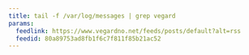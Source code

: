 ```yaml
---
title: tail -f /var/log/messages | grep vegard
params:
  feedlink: https://www.vegardno.net/feeds/posts/default?alt=rss
  feedid: 80a89753ad8fb1f6c7f811f85b21ac52
---
```

